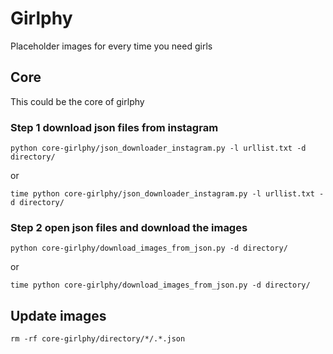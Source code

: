 # Girlphy
Placeholder images for every time you need girls

## Core
This could be the core of girlphy

### Step 1 download json files from instagram

	python core-girlphy/json_downloader_instagram.py -l urllist.txt -d directory/

or

	time python core-girlphy/json_downloader_instagram.py -l urllist.txt -d directory/

### Step 2 open json files and download the images

	python core-girlphy/download_images_from_json.py -d directory/

or

	time python core-girlphy/download_images_from_json.py -d directory/

## Update images

	rm -rf core-girlphy/directory/*/.*.json
